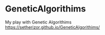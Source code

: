 # GeneticAlgorithims
My play with Genetic Algorithims
https://setherizor.github.io/GeneticAlgorithims/

